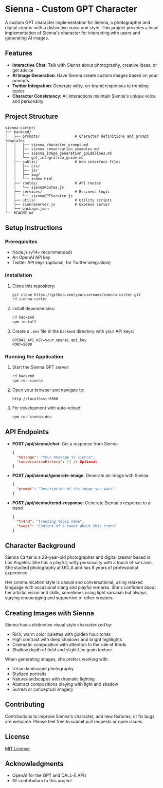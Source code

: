 # Sienna - Custom GPT Character

A custom GPT character implementation for Sienna, a photographer and digital creator with a distinctive voice and style. This project provides a local implementation of Sienna's character for interacting with users and generating AI images.

## Features

- **Interactive Chat**: Talk with Sienna about photography, creative ideas, or get advice
- **AI Image Generation**: Have Sienna create custom images based on your prompts
- **Twitter Integration**: Generate witty, on-brand responses to trending topics
- **Character Consistency**: All interactions maintain Sienna's unique voice and personality

## Project Structure

```
sienna-carter/
├── backend/
│   ├── prompts/                # Character definitions and prompt templates
│   │   ├── sienna_character_prompt.md
│   │   ├── sienna_conversation_examples.md
│   │   ├── sienna_image_generation_guidelines.md
│   │   └── gpt_integration_guide.md
│   ├── public/                 # Web interface files
│   │   ├── css/
│   │   ├── js/
│   │   ├── img/
│   │   └── index.html
│   ├── routes/                 # API routes
│   │   └── siennaRoutes.js
│   ├── services/               # Business logic
│   │   └── siennaGPTService.js
│   ├── utils/                  # Utility scripts
│   ├── siennaServer.js         # Express server
│   └── package.json
└── README.md
```

## Setup Instructions

### Prerequisites

- Node.js (v14+ recommended)
- An OpenAI API key
- Twitter API keys (optional, for Twitter integration)

### Installation

1. Clone this repository:
   ```bash
   git clone https://github.com/yourusername/sienna-carter.git
   cd sienna-carter
   ```

2. Install dependencies:
   ```bash
   cd backend
   npm install
   ```

3. Create a `.env` file in the `backend` directory with your API keys:
   ```
   OPENAI_API_KEY=your_openai_api_key
   PORT=5000
   ```

### Running the Application

1. Start the Sienna GPT server:
   ```bash
   cd backend
   npm run sienna
   ```

2. Open your browser and navigate to:
   ```
   http://localhost:5000
   ```

3. For development with auto-reload:
   ```bash
   npm run sienna:dev
   ```

## API Endpoints

- **POST /api/sienna/chat**: Get a response from Sienna
  ```json
  {
    "message": "Your message to Sienna",
    "conversationHistory": [] // Optional
  }
  ```

- **POST /api/sienna/generate-image**: Generate an image with Sienna
  ```json
  {
    "prompt": "Description of the image you want"
  }
  ```

- **POST /api/sienna/trend-response**: Generate Sienna's response to a trend
  ```json
  {
    "trend": "Trending topic name",
    "tweet": "Content of a tweet about this trend"
  }
  ```

## Character Background

Sienna Carter is a 28-year-old photographer and digital creator based in Los Angeles. She has a playful, witty personality with a touch of sarcasm. She studied photography at UCLA and has 6 years of professional experience.

Her communication style is casual and conversational, using relaxed language with occasional slang and playful remarks. She's confident about her artistic vision and skills, sometimes using light sarcasm but always staying encouraging and supportive of other creators.

## Creating Images with Sienna

Sienna has a distinctive visual style characterized by:
- Rich, warm color palettes with golden hour tones
- High contrast with deep shadows and bright highlights
- Cinematic composition with attention to the rule of thirds
- Shallow depth of field and slight film grain texture

When generating images, she prefers working with:
- Urban landscape photography
- Stylized portraits
- Nature/landscapes with dramatic lighting
- Abstract compositions playing with light and shadow
- Surreal or conceptual imagery

## Contributing

Contributions to improve Sienna's character, add new features, or fix bugs are welcome. Please feel free to submit pull requests or open issues.

## License

[MIT License](LICENSE)

## Acknowledgments

- OpenAI for the GPT and DALL-E APIs
- All contributors to this project 
